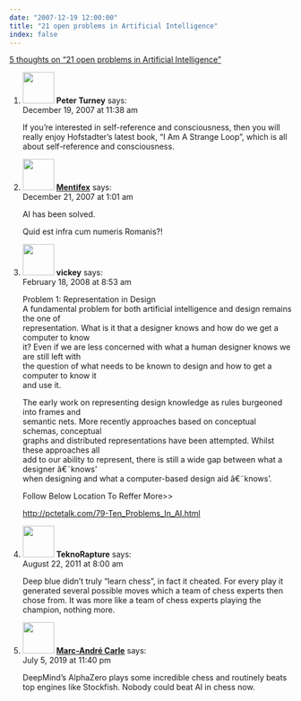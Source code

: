 ```yaml
---
date: "2007-12-19 12:00:00"
title: "21 open problems in Artificial Intelligence"
index: false
---
```


[5 thoughts on &ldquo;21 open problems in Artificial Intelligence&rdquo;](/lemire/blog/2007/12-19-21-open-problems-in-artificial-intelligence)

<ol class="comment-list">
<li id="comment-49643" class="comment even thread-even depth-1">
<div class="comment-author vcard">
<img alt src="https://secure.gravatar.com/avatar/eb2d858a6ccea692bf677ad2c66623ad?s=56&#038;d=mm&#038;r=g" srcset="https://secure.gravatar.com/avatar/eb2d858a6ccea692bf677ad2c66623ad?s=112&#038;d=mm&#038;r=g 2x" class="avatar avatar-56 photo" height="56" width="56" decoding="async" /> <b class="fn">Peter Turney</b> <span class="says">says:</span> </div>
<div class="comment-metadata"><time datetime="2007-12-19T11:38:01+00:00">December 19, 2007 at 11:38 am</time></a> </div>
<div class="comment-content">
<p>If you&rsquo;re interested in self-reference and consciousness, then you will really enjoy Hofstadter&rsquo;s latest book, &ldquo;I Am A Strange Loop&rdquo;, which is all about self-reference and consciousness.</p>
</div>
</li>
<li id="comment-49647" class="comment odd alt thread-odd thread-alt depth-1">
<div class="comment-author vcard">
<img alt src="https://secure.gravatar.com/avatar/b9762aadb738ba41d2d20a97dd78810b?s=56&#038;d=mm&#038;r=g" srcset="https://secure.gravatar.com/avatar/b9762aadb738ba41d2d20a97dd78810b?s=112&#038;d=mm&#038;r=g 2x" class="avatar avatar-56 photo" height="56" width="56" decoding="async" /> <b class="fn"><a href="http://mind.sourceforge.net/aisteps.html" class="url" rel="ugc external nofollow">Mentifex</a></b> <span class="says">says:</span> </div>
<div class="comment-metadata"><time datetime="2007-12-21T01:01:00+00:00">December 21, 2007 at 1:01 am</time></a> </div>
<div class="comment-content">
<p>AI has been solved.</p>
<p>Quid est infra cum numeris Romanis?!</p>
</div>
</li>
<li id="comment-49735" class="comment even thread-even depth-1">
<div class="comment-author vcard">
<img alt src="https://secure.gravatar.com/avatar/e7d7108105aef0e094417d570c4e5502?s=56&#038;d=mm&#038;r=g" srcset="https://secure.gravatar.com/avatar/e7d7108105aef0e094417d570c4e5502?s=112&#038;d=mm&#038;r=g 2x" class="avatar avatar-56 photo" height="56" width="56" loading="lazy" decoding="async" /> <b class="fn">vickey</b> <span class="says">says:</span> </div>
<div class="comment-metadata"><time datetime="2008-02-18T08:53:43+00:00">February 18, 2008 at 8:53 am</time></a> </div>
<div class="comment-content">
<p>Problem 1: Representation in Design<br/>
A fundamental problem for both artificial intelligence and design remains the one of<br/>
representation. What is it that a designer knows and how do we get a computer to know<br/>
it? Even if we are less concerned with what a human designer knows we are still left with<br/>
the question of what needs to be known to design and how to get a computer to know it<br/>
and use it.</p>
<p>The early work on representing design knowledge as rules burgeoned into frames and<br/>
semantic nets. More recently approaches based on conceptual schemas, conceptual<br/>
graphs and distributed representations have been attempted. Whilst these approaches all<br/>
add to our ability to represent, there is still a wide gap between what a designer â€˜knows&rsquo;<br/>
when designing and what a computer-based design aid â€˜knows&rsquo;. </p>
<p>Follow Below Location To Reffer More&gt;&gt;</p>
<p><a href="http://pctetalk.com/79-Ten_Problems_In_AI.html" rel="nofollow ugc">http://pctetalk.com/79-Ten_Problems_In_AI.html</a></p>
</div>
</li>
<li id="comment-54664" class="comment odd alt thread-odd thread-alt depth-1">
<div class="comment-author vcard">
<img alt src="https://secure.gravatar.com/avatar/d31fda88442ce94b31758f2e3f170d14?s=56&#038;d=mm&#038;r=g" srcset="https://secure.gravatar.com/avatar/d31fda88442ce94b31758f2e3f170d14?s=112&#038;d=mm&#038;r=g 2x" class="avatar avatar-56 photo" height="56" width="56" loading="lazy" decoding="async" /> <b class="fn">TeknoRapture</b> <span class="says">says:</span> </div>
<div class="comment-metadata"><time datetime="2011-08-22T08:00:43+00:00">August 22, 2011 at 8:00 am</time></a> </div>
<div class="comment-content">
<p>Deep blue didn&rsquo;t truly &ldquo;learn chess&rdquo;, in fact it cheated. For every play it generated several possible moves which a team of chess experts then chose from. It was more like a team of chess experts playing the champion, nothing more.</p>
</div>
</li>
<li id="comment-415798" class="comment even thread-even depth-1">
<div class="comment-author vcard">
<img alt src="https://secure.gravatar.com/avatar/07172a800476c07601b0895bd8aed8a7?s=56&#038;d=mm&#038;r=g" srcset="https://secure.gravatar.com/avatar/07172a800476c07601b0895bd8aed8a7?s=112&#038;d=mm&#038;r=g 2x" class="avatar avatar-56 photo" height="56" width="56" loading="lazy" decoding="async" /> <b class="fn"><a href="http://http&#038;" class="url" rel="ugc external nofollow">Marc-André Carle</a></b> <span class="says">says:</span> </div>
<div class="comment-metadata"><time datetime="2019-07-05T23:40:02+00:00">July 5, 2019 at 11:40 pm</time></a> </div>
<div class="comment-content">
<p>DeepMind’s AlphaZero plays some incredible chess and routinely beats top engines like Stockfish. Nobody could beat AI in chess now.</p>
</div>
</li>
</ol>
